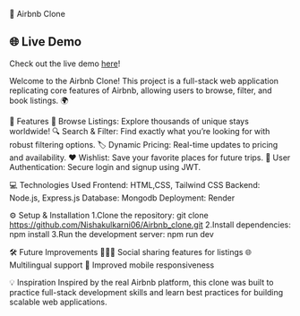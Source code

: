 🏡 Airbnb Clone

## 🌐 Live Demo
Check out the live demo [here](https://wanderlust-51in.onrender.com/listings)!

Welcome to the Airbnb Clone! This project is a full-stack web application replicating 
core features of Airbnb, allowing users to browse, filter, and book listings. 🌍

🚀 Features
🌟 Browse Listings: Explore thousands of unique stays worldwide!
🔍 Search & Filter: Find exactly what you’re looking for with robust filtering options.
🏷️ Dynamic Pricing: Real-time updates to pricing and availability.
❤️ Wishlist: Save your favorite places for future trips.
🔐 User Authentication: Secure login and signup using JWT.

💻 Technologies Used
Frontend: HTML,CSS, Tailwind CSS
Backend: Node.js, Express.js
Database: Mongodb
Deployment: Render

⚙️ Setup & Installation
1.Clone the repository:
git clone https://github.com/Nishakulkarni06/Airbnb_clone.git
2.Install dependencies:
npm install
3.Run the development server:
npm run dev

🛠️ Future Improvements
🧑‍🤝‍🧑 Social sharing features for listings
🌐 Multilingual support
📱 Improved mobile responsiveness

💡 Inspiration
Inspired by the real Airbnb platform, this clone was built to practice full-stack development 
skills and learn best practices for building scalable web applications.
